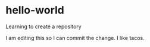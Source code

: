 # hello-world
Learning to create a repository

I am editing this so I can commit the change. I like tacos. 
